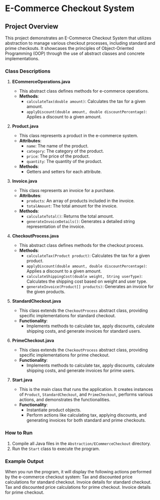 # E-Commerce Checkout System

## Project Overview
This project demonstrates an E-Commerce Checkout System that utilizes abstraction to manage various checkout processes, including standard and prime checkouts. It showcases the principles of Object-Oriented Programming (OOP) through the use of abstract classes and concrete implementations.

### Class Descriptions

1. **ECommerceOperations.java**
   - This abstract class defines methods for e-commerce operations.
   - **Methods**:
     - `calculateTax(double amount)`: Calculates the tax for a given amount.
     - `applyDiscount(double amount, double discountPercentage)`: Applies a discount to a given amount.

2. **Product.java**
   - This class represents a product in the e-commerce system.
   - **Attributes**:
     - `name`: The name of the product.
     - `category`: The category of the product.
     - `price`: The price of the product.
     - `quantity`: The quantity of the product.
   - **Methods**:
     - Getters and setters for each attribute.

3. **Invoice.java**
   - This class represents an invoice for a purchase.
   - **Attributes**:
     - `products`: An array of products included in the invoice.
     - `totalAmount`: The total amount for the invoice.
   - **Methods**:
     - `calculateTotal()`: Returns the total amount.
     - `generateInvoiceDetails()`: Generates a detailed string representation of the invoice.

4. **CheckoutProcess.java**
   - This abstract class defines methods for the checkout process.
   - **Methods**:
     - `calculateTax(Product product)`: Calculates the tax for a given product.
     - `applyDiscount(double amount, double discountPercentage)`: Applies a discount to a given amount.
     - `calculateShippingCost(double weight, String userType)`: Calculates the shipping cost based on weight and user type.
     - `generateInvoice(Product[] products)`: Generates an invoice for the given products.

5. **StandardCheckout.java**
   - This class extends the `CheckoutProcess` abstract class, providing specific implementations for standard checkout.
   - **Functionality**:
     - Implements methods to calculate tax, apply discounts, calculate shipping costs, and generate invoices for standard users.

6. **PrimeCheckout.java**
   - This class extends the `CheckoutProcess` abstract class, providing specific implementations for prime checkout.
   - **Functionality**:
     - Implements methods to calculate tax, apply discounts, calculate shipping costs, and generate invoices for prime users.

7. **Start.java**
   - This is the main class that runs the application. It creates instances of `Product`, `StandardCheckout`, and `PrimeCheckout`, performs various actions, and demonstrates the functionalities.
   - **Functionality**:
     - Instantiate product objects.
     - Perform actions like calculating tax, applying discounts, and generating invoices for both standard and prime checkouts.

### How to Run
1. Compile all Java files in the `Abstraction/ECommerceCheckout` directory.
2. Run the `Start` class to execute the program.

### Example Output
When you run the program, it will display the following actions performed by the e-commerce checkout system:
Tax and discounted price calculations for standard checkout.
Invoice details for standard checkout.
Tax and discounted price calculations for prime checkout.
Invoice details for prime checkout. 
